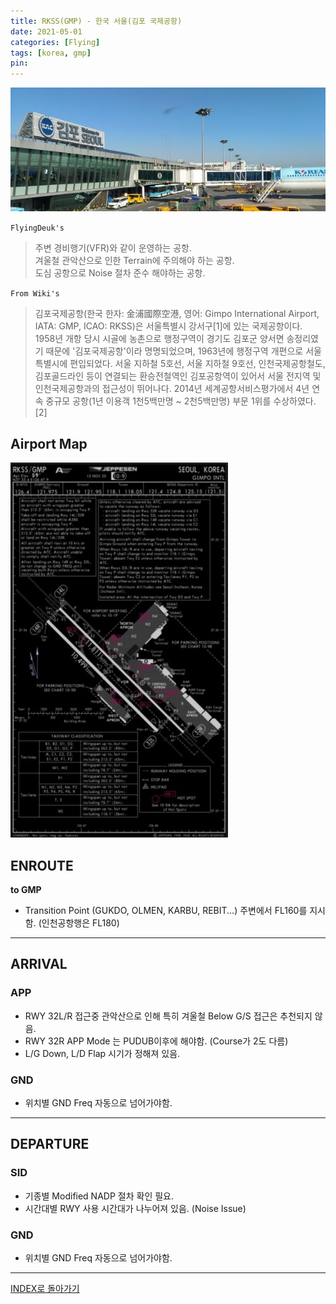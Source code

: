 ```yaml
---
title: RKSS(GMP) - 한국 서울(김포 국제공항)
date: 2021-05-01
categories: [Flying]
tags: [korea, gmp]
pin:
---
```


![gmp](/img/flying/airport/gmp.jpg)


`FlyingDeuk's`
>주변 경비행기(VFR)와 같이 운영하는 공항. <br>
겨울철 관악산으로 인한 Terrain에 주의해야 하는 공항.<br>
도심 공항으로 Noise 절차 준수 해야하는 공항.


`From Wiki's`
>김포국제공항(한국 한자: 金浦國際空港, 영어: Gimpo International Airport, IATA: GMP, ICAO: RKSS)은 서울특별시 강서구[1]에 있는 국제공항이다. <br>
1958년 개항 당시 시골에 농촌으로 행정구역이 경기도 김포군 양서면 송정리였기 때문에 '김포국제공항'이라 명명되었으며, 1963년에 행정구역 개편으로 서울특별시에 편입되었다. 서울 지하철 5호선, 서울 지하철 9호선, 인천국제공항철도, 김포골드라인 등이 연결되는 환승전철역인 김포공항역이 있어서 서울 전지역 및 인천국제공항과의 접근성이 뛰어나다. 2014년 세계공항서비스평가에서 4년 연속 중규모 공항(1년 이용객 1천5백만명 ~ 2천5백만명) 부문 1위를 수상하였다.[2]

## Airport Map
![gmp](/img/flying/airport/gmp_ap.jpg)


## ENROUTE
**to GMP**
- Transition Point (GUKDO, OLMEN, KARBU, REBIT...) 주변에서 FL160를 지시함. (인천공항행은 FL180)

--------

## ARRIVAL
### APP
- RWY 32L/R 접근중 관악산으로 인해 특히 겨울철 Below G/S 접근은 추천되지 않음.
- RWY 32R APP Mode 는 PUDUB이후에 해야함. (Course가 2도 다름)
- L/G Down, L/D Flap 시기가 정해져 있음.

### GND
- 위치별 GND Freq 자동으로 넘어가야함.

-------

## DEPARTURE
### SID
- 기종별 Modified NADP 절차 확인 필요.
- 시간대별 RWY 사용 시간대가 나누어져 있음. (Noise Issue)

### GND
- 위치별 GND Freq 자동으로 넘어가야함.

----

[INDEX로 돌아가기](/posts/KoreaJapanChina/)

